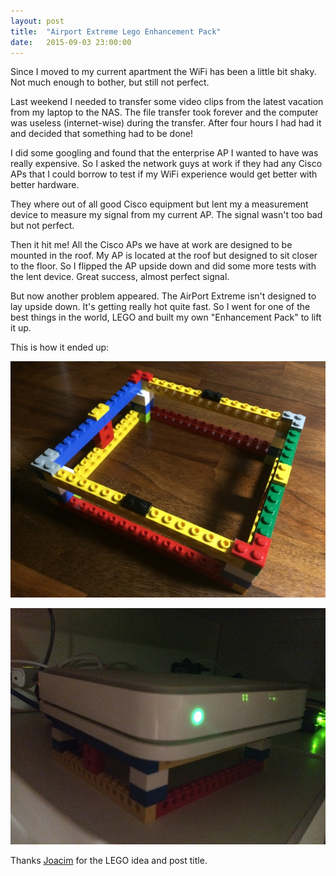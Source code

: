 ```yaml
---
layout: post
title:  "Airport Extreme Lego Enhancement Pack"
date:   2015-09-03 23:00:00
---
```

Since I moved to my current apartment the WiFi has been a little bit shaky.
Not much enough to bother, but still not perfect.

Last weekend I needed to transfer some video clips from the latest vacation from my laptop to the NAS.
The file transfer took forever and the computer was useless (internet-wise) during the transfer.
After four hours I had had it and decided that something had to be done!

I did some googling and found that the enterprise AP I wanted to have was really expensive.
So I asked the network guys at work if they had any Cisco APs that I could borrow to test if my WiFi experience would get better with better hardware.

They where out of all good Cisco equipment but lent my a measurement device to measure my signal from my current AP.
The signal wasn't too bad but not perfect.

Then it hit me! All the Cisco APs we have at work are designed to be mounted in the roof. My AP is located at the roof but designed to sit closer to the floor.
So I flipped the AP upside down and did some more tests with the lent device.
Great success, almost perfect signal.

But now another problem appeared. The AirPort Extreme isn't designed to lay upside down. It's getting really hot quite fast.
So I went for one of the best things in the world, LEGO and built my own "Enhancement Pack" to lift it up.

This is how it ended up:


![ape-1](/images/2015/ape-1.jpg)

![ape-2](/images/2015/ape-2.jpg)

Thanks [Joacim](https://macpro.se) for the LEGO idea and post title.
